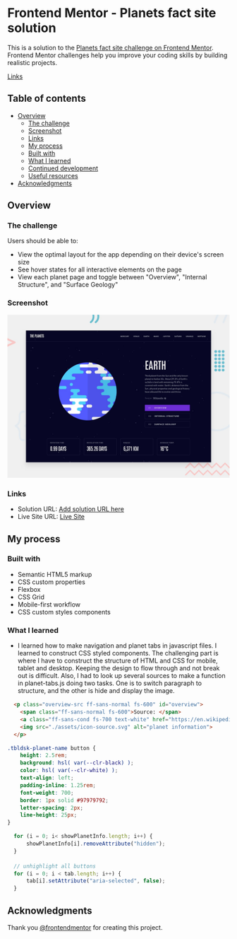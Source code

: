 # Frontend Mentor - Planets fact site solution

This is a solution to the [Planets fact site challenge on Frontend Mentor](https://www.frontendmentor.io/challenges/planets-fact-site-gazqN8w_f). Frontend Mentor challenges help you improve your coding skills by building realistic projects. 

[Links](#links)

## Table of contents

- [Overview](#overview)
  - [The challenge](#the-challenge)
  - [Screenshot](#screenshot)
  - [Links](#links)
  - [My process](#my-process)
  - [Built with](#built-with)
  - [What I learned](#what-i-learned)
  - [Continued development](#continued-development)
  - [Useful resources](#useful-resources)
- [Acknowledgments](#acknowledgments)


## Overview

### The challenge

Users should be able to:

- View the optimal layout for the app depending on their device's screen size
- See hover states for all interactive elements on the page
- View each planet page and toggle between "Overview", "Internal Structure", and "Surface Geology"

### Screenshot

![](./preview.jpg)


### Links

- Solution URL: [Add solution URL here](https://your-solution-url.com)
- Live Site URL: [Live Site](https://nottohave.github.io/planet-earth-site/)

## My process

### Built with

- Semantic HTML5 markup
- CSS custom properties
- Flexbox
- CSS Grid
- Mobile-first workflow
- CSS custom styles components

### What I learned

- I learned how to make navigation and planet tabs in javascript files. I learned to construct CSS styled components. The challenging part is where I have to construct the structure of HTML and CSS for mobile, tablet and desktop. Keeping the design to flow through and not break out is difficult. Also, I had to look up several sources to make a function in planet-tabs.js doing two tasks. One is to switch paragraph to structure, and the other is hide and display the image. 

```html
  <p class="overview-src ff-sans-normal fs-600" id="overview">
    <span class="ff-sans-normal fs-600">Source: </span>
    <a class="ff-sans-cond fs-700 text-white" href="https://en.wikipedia.org/wiki/Mars" target="_blank">Wikipedia</a>
    <img src="./assets/icon-source.svg" alt="planet information">
  </p>
```
```css
.tbldsk-planet-name button {
    height: 2.5rem;
    background: hsl( var(--clr-black) );
    color: hsl( var(--clr-white) );
    text-align: left;
    padding-inline: 1.25rem;
    font-weight: 700;
    border: 1px solid #97979792;
    letter-spacing: 2px;
    line-height: 25px;
}
```
```js
  for (i = 0; i< showPlanetInfo.length; i++) {
      showPlanetInfo[i].removeAttribute("hidden");
  }

  // unhighlight all buttons
  for (i = 0; i < tab.length; i++) {
      tab[i].setAttribute("aria-selected", false);
  }

```


## Acknowledgments

Thank you [@frontendmentor](https://www.frontendmentor.io) for creating this project.